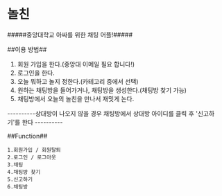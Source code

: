 # 놀친

#####중앙대학교 아싸를 위한 채팅 어플!#####

##이용 방법##

1. 회원 가입을 한다.(중앙대 이메일 필요 합니다!)
2. 로그인을 한다.
3. 오늘 뭐하고 놀지 정한다.(카테고리 중에서 선택)
4. 원하는 채팅방을 들어가거나, 채팅방을 생성한다.(채팅방 찾기 가능)
5. 채팅방에서 오늘의 놀친을 만나서 재밋게 논다.

----------상대방이 나오지 않을 경우 채팅방에서 상대방 아이디를 클릭 후 '신고하기'를 한다 ----------


##Function##

    1.회원가입 / 회원탈퇴
    2.로그인 / 로그아웃
    3.채팅
    4.채팅방 찾기
    5.신고하기
    6.채팅방
